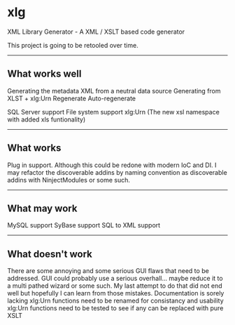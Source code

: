 xlg
===

XML Library Generator - A XML / XSLT based code generator

This project is going to be retooled over time.

--------------------------
What works well
--------------------------
Generating the metadata XML from a neutral data source
Generating from XLST + xlg:Urn
Regenerate
Auto-regenerate

SQL Server support
File system support
xlg:Urn (The new xsl namespace with added xls funtionality)

--------------------------
What works
--------------------------
Plug in support. Although this could be redone with modern IoC and DI. I may refactor the discoverable addins by naming convention as discoverable addins with NinjectModules or some such.

--------------------------
What may work
--------------------------
MySQL support
SyBase support
SQL to XML support

--------------------------
What doesn't work
--------------------------
There are some annoying and some serious GUI flaws that need to be addressed.
GUI could probably use a serious overhall... maybe reduce it to a multi pathed wizard or some such. My last attempt to do that did not end well but hopefully I can learn from those mistakes.
Documentation is sorely lacking
xlg:Urn functions need to be renamed for consistancy and usability
xlg:Urn functions need to be tested to see if any can be replaced with pure XSLT

